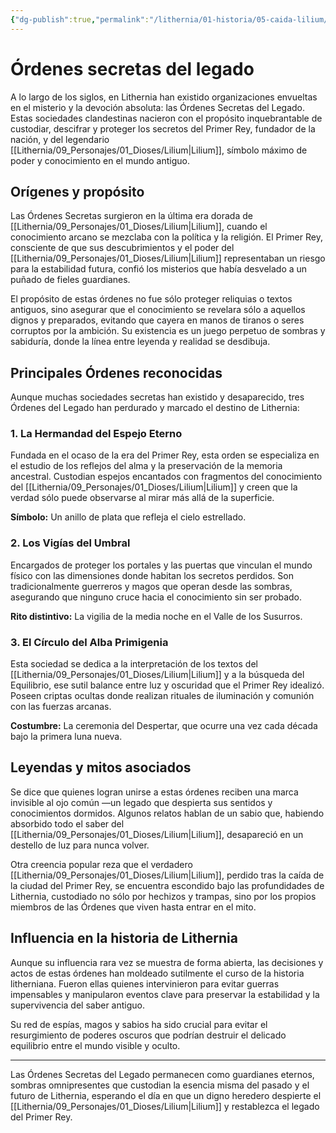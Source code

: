```yaml
---
{"dg-publish":true,"permalink":"/lithernia/01-historia/05-caida-lilium/ordenes-secretas-del-legado/","title":"Órdenes secretas del legado","tags":["lithernia","organizacion","sociedad_secreta"]}
---
```


# Órdenes secretas del legado

A lo largo de los siglos, en Lithernia han existido organizaciones envueltas en el misterio y la devoción absoluta: las Órdenes Secretas del Legado. Estas sociedades clandestinas nacieron con el propósito inquebrantable de custodiar, descifrar y proteger los secretos del Primer Rey, fundador de la nación, y del legendario [[Lithernia/09_Personajes/01_Dioses/Lilium\|Lilium]], símbolo máximo de poder y conocimiento en el mundo antiguo.

## Orígenes y propósito

Las Órdenes Secretas surgieron en la última era dorada de [[Lithernia/09_Personajes/01_Dioses/Lilium\|Lilium]], cuando el conocimiento arcano se mezclaba con la política y la religión. El Primer Rey, consciente de que sus descubrimientos y el poder del [[Lithernia/09_Personajes/01_Dioses/Lilium\|Lilium]] representaban un riesgo para la estabilidad futura, confió los misterios que había desvelado a un puñado de fieles guardianes.

El propósito de estas órdenes no fue sólo proteger reliquias o textos antiguos, sino asegurar que el conocimiento se revelara sólo a aquellos dignos y preparados, evitando que cayera en manos de tiranos o seres corruptos por la ambición. Su existencia es un juego perpetuo de sombras y sabiduría, donde la línea entre leyenda y realidad se desdibuja.

## Principales Órdenes reconocidas

Aunque muchas sociedades secretas han existido y desaparecido, tres Órdenes del Legado han perdurado y marcado el destino de Lithernia:

### 1. La Hermandad del Espejo Eterno  
Fundada en el ocaso de la era del Primer Rey, esta orden se especializa en el estudio de los reflejos del alma y la preservación de la memoria ancestral. Custodian espejos encantados con fragmentos del conocimiento del [[Lithernia/09_Personajes/01_Dioses/Lilium\|Lilium]] y creen que la verdad sólo puede observarse al mirar más allá de la superficie.

**Símbolo:** Un anillo de plata que refleja el cielo estrellado.

### 2. Los Vigías del Umbral  
Encargados de proteger los portales y las puertas que vinculan el mundo físico con las dimensiones donde habitan los secretos perdidos. Son tradicionalmente guerreros y magos que operan desde las sombras, asegurando que ninguno cruce hacia el conocimiento sin ser probado.

**Rito distintivo:** La vigilia de la media noche en el Valle de los Susurros.

### 3. El Círculo del Alba Primigenia  
Esta sociedad se dedica a la interpretación de los textos del [[Lithernia/09_Personajes/01_Dioses/Lilium\|Lilium]] y a la búsqueda del Equilibrio, ese sutil balance entre luz y oscuridad que el Primer Rey idealizó. Poseen criptas ocultas donde realizan rituales de iluminación y comunión con las fuerzas arcanas.

**Costumbre:** La ceremonia del Despertar, que ocurre una vez cada década bajo la primera luna nueva.

## Leyendas y mitos asociados

Se dice que quienes logran unirse a estas órdenes reciben una marca invisible al ojo común —un legado que despierta sus sentidos y conocimientos dormidos. Algunos relatos hablan de un sabio que, habiendo absorbido todo el saber del [[Lithernia/09_Personajes/01_Dioses/Lilium\|Lilium]], desapareció en un destello de luz para nunca volver.

Otra creencia popular reza que el verdadero [[Lithernia/09_Personajes/01_Dioses/Lilium\|Lilium]], perdido tras la caída de la ciudad del Primer Rey, se encuentra escondido bajo las profundidades de Lithernia, custodiado no sólo por hechizos y trampas, sino por los propios miembros de las Órdenes que viven hasta entrar en el mito.

## Influencia en la historia de Lithernia

Aunque su influencia rara vez se muestra de forma abierta, las decisiones y actos de estas órdenes han moldeado sutilmente el curso de la historia litherniana. Fueron ellas quienes intervinieron para evitar guerras impensables y manipularon eventos clave para preservar la estabilidad y la supervivencia del saber antiguo.

Su red de espías, magos y sabios ha sido crucial para evitar el resurgimiento de poderes oscuros que podrían destruir el delicado equilibrio entre el mundo visible y oculto.

---

Las Órdenes Secretas del Legado permanecen como guardianes eternos, sombras omnipresentes que custodian la esencia misma del pasado y el futuro de Lithernia, esperando el día en que un digno heredero despierte el [[Lithernia/09_Personajes/01_Dioses/Lilium\|Lilium]] y restablezca el legado del Primer Rey.